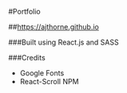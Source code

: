 #Portfolio

##https://ajthorne.github.io

###Built using React.js and SASS

###Credits
- Google Fonts
- React-Scroll NPM

